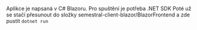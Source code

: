 Aplikce je napsaná v C# Blazoru.
Pro spuštění je potřeba .NET SDK
Poté už se stačí přesunout do složky semestral-client-blazor/BlazorFrontend a zde pustit `dotnet run`